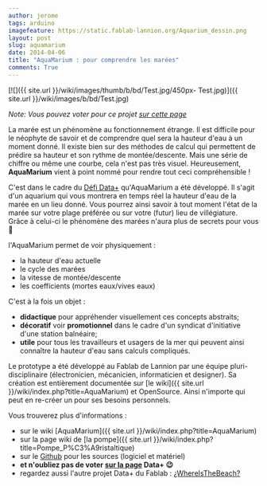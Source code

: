```yaml
---
author: jerome
tags: arduino
imagefeature: https://static.fablab-lannion.org/Aquarium_dessin.png
layout: post
slug: aquamarium
date: 2014-04-06
title: "AquaMarium : pour comprendre les marées"
comments: True
---
```

[![]({{ site.url }}/wiki/images/thumb/b/bd/Test.jpg/450px-
Test.jpg)]({{ site.url }}/wiki/images/b/bd/Test.jpg)

_Note: Vous pouvez voter pour ce projet [sur cette
page](https://defidataplus.net/les-projets/aquamarium/)_

La marée est un phénomène au fonctionnement étrange. Il est difficile pour le
néophyte de savoir et de comprendre quel sera la hauteur d'eau à un moment
donné. Il existe bien sur des méthodes de calcul qui permettent de prédire sa
hauteur et son rythme de montée/descente. Mais une série de chiffre ou même
une courbe, cela n'est pas très visuel. Heureusement, **AquaMarium** vient à
point nommé pour rendre tout ceci compréhensible !

C'est dans le cadre du [Défi Data+](defidataplus.net/les-projets/aquamarium/)
qu'AquaMarium a été développé. Il s'agit d'un aquarium qui vous montrera en
temps réel la hauteur d'eau de la marée en un lieu donné. Vous pourrez ainsi
savoir à tout moment l'état de la marée sur votre plage préférée ou sur votre
(futur) lieu de villégiature. Grâce à celui-ci le phénomène des marées n'aura
plus de secrets pour vous 🙂

l'AquaMarium permet de voir physiquement :

  * la hauteur d'eau actuelle
  * le cycle des marées
  * la vitesse de montée/descente
  * les coefficients (mortes eaux/vives eaux)

C'est à la fois un objet :

  * **didactique** pour appréhender visuellement ces concepts abstraits;
  * **décoratif** voir **promotionnel** dans le cadre d'un syndicat d'initiative d'une station balnéaire;
  * **utile** pour tous les travailleurs et usagers de la mer qui peuvent ainsi connaître la hauteur d'eau sans calculs compliqués.

Le prototype a été développé au Fablab de Lannion par une équipe pluri-
disciplinaire (électronicien, mécanicien, informaticien et designer). Sa
création est entièrement documentée sur [le wiki]({{ site.url }}/wiki/index.php?title=AquaMarium) et OpenSource. Ainsi n'importe
qui peut en re-créer un pour ses besoins personnels.

Vous trouverez plus d'informations :

  * sur le wiki [AquaMarium]({{ site.url }}/wiki/index.php?title=AquaMarium)
  * sur la page wiki de [la pompe]({{ site.url }}/wiki/index.php?title=Pompe_P%C3%A9ristaltique)
  * sur le [Github](https://github.com/fablab-lannion/DataPlus/tree/master/AquaMarium) pour les sources (logiciel et matériel)
  * **et n'oubliez pas de voter [sur la page](https://defidataplus.net/les-projets/aquamarium/) Data+ 😉**
  * regardez aussi l'autre projet Data+ du Fablab : [¿WhereIsTheBeach?](https://defidataplus.net/les-projets/whereisthebeach/)
